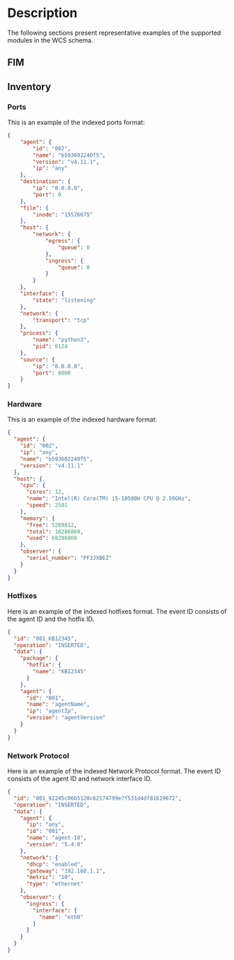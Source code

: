 # Description

The following sections present representative examples of the supported modules in the WCS schema.

## FIM

## Inventory

### Ports

This is an example of the indexed ports format:

```json
{
    "agent": {
        "id": "002",
        "name": "b593602240f5",
        "version": "v4.11.1",
        "ip": "any"
    },
    "destination": {
        "ip": "0.0.0.0",
        "port": 0
    },
    "file": {
        "inode": "15526675"
    },
    "host": {
        "network": {
            "egress": {
                "queue": 0
            },
            "ingress": {
                "queue": 0
            }
        }
    },
    "interface": {
        "state": "listening"
    },
    "network": {
        "transport": "tcp"
    },
    "process": {
        "name": "python3",
        "pid": 6124
    },
    "source": {
        "ip": "0.0.0.0",
        "port": 8000
    }
}
```

### Hardware

This is an example of the indexed hardware format:

```json
{
  "agent": {
    "id": "002",
    "ip": "any",
    "name": "b593602240f5",
    "version": "v4.11.1"
  },
  "host": {
    "cpu": {
      "cores": 12,
      "name": "Intel(R) Core(TM) i5-10500H CPU @ 2.50GHz",
      "speed": 2501
    },
    "memory": {
      "free": 5289812,
      "total": 16286860,
      "used": 68286860
    },
    "observer": {
      "serial_number": "PF3JXBEZ"
    }
  }
}
```

### Hotfixes

Here is an example of the indexed hotfixes format. The event ID consists of the agent ID and the hotfix ID.

```json
{
  "id": "001_KB12345",
  "operation": "INSERTED",
  "data": {
    "package": {
      "hotfix": {
        "name": "KB12345"
      }
    },
    "agent": {
      "id": "001",
      "name": "agentName",
      "ip": "agentIp",
      "version": "agentVersion"
    }
  }
}
```

### Network Protocol

Here is an example of the indexed Network Protocol format. The event ID consists of the agent ID and network interface ID.

```json
{
  "id": "001_92245c06b5120c62174799e7f531d4df81619672",
  "operation": "INSERTED",
  "data": {
    "agent": {
      "ip": "any",
      "id": "001",
      "name": "agent-10",
      "version": "5.4.0"
    },
    "network": {
      "dhcp": "enabled",
      "gateway": "192.168.1.1",
      "metric": "10",
      "type": "ethernet"
    },
    "observer": {
      "ingress": {
        "interface": {
          "name": "eth0"
        }
      }
    }
  }
}
```
